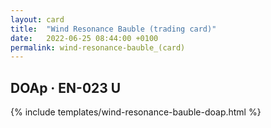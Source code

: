 ```yaml
---
layout: card
title:  "Wind Resonance Bauble (trading card)"
date:   2022-06-25 08:44:00 +0100
permalink: wind-resonance-bauble_(card)
---
```


## DOAp &middot; EN-023 U

{% include templates/wind-resonance-bauble-doap.html %}